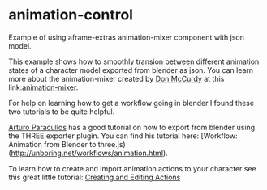 # animation-control
Example of using aframe-extras animation-mixer component with json model.

This example shows how to smoothly transion between different animation states of a character model exported from blender as json.
You can learn more about the animation-mixer created by [Don McCurdy](https://github.com/donmccurdy) at this link:[animation-mixer](https://github.com/donmccurdy/aframe-extras/blob/master/src/loaders/README.md).

For help on learning how to get a workflow going in blender I found these two tutorials to be quite helpful.

[Arturo Paracullos](https://github.com/arturitu) has a good tutorial on how to export from blender using the THREE exporter plugin. You can find his tutorial here: [Workflow: Animation from Blender to three.js)(http://unboring.net/workflows/animation.html).

To learn how to create and import animation actions to your character see this great little tutorial: [Creating and Editing Actions](https://www.youtube.com/watch?v=Gb152Qncn2s)



